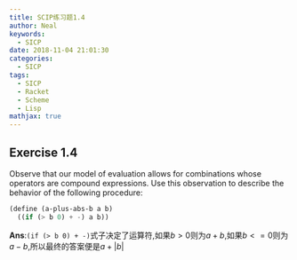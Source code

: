 ```yaml
---
title: SCIP练习题1.4
author: Neal
keywords:
  - SICP
date: 2018-11-04 21:01:30
categories:
  - SICP
tags:
  - SICP
  - Racket
  - Scheme
  - Lisp
mathjax: true
---
```


## Exercise 1.4

Observe that our model of evaluation allows for combinations whose operators are compound expressions. Use this observation to describe the behavior of the following procedure:

```scheme
(define (a-plus-abs-b a b)
  ((if (> b 0) + -) a b))
```

**Ans**:`(if (> b 0) + -)`式子决定了运算符,如果$b>0$则为$a+b$,如果$b<=0$则为$a-b$,所以最终的答案便是$a+|b|$
